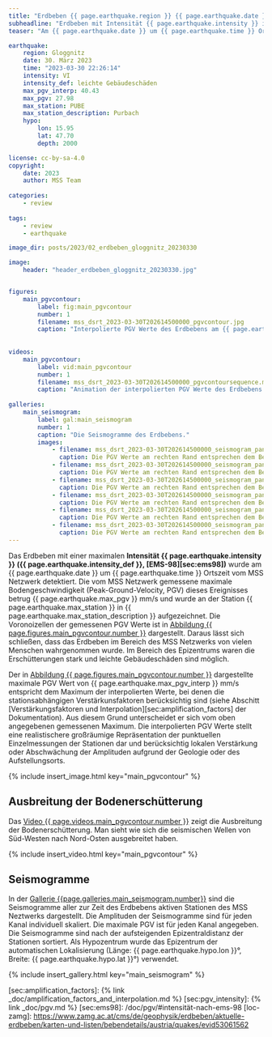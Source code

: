 ```yaml
---
title: "Erdbeben {{ page.earthquake.region }} {{ page.earthquake.date }}"
subheadline: "Erdbeben mit Intensität {{ page.earthquake.intensity }} im Raum {{ page.earthquake.region }}."
teaser: "Am {{ page.earthquake.date }} um {{ page.earthquake.time }} Ortszeit ereignete sich im Raum {{ page.earthquake.region }} ein Erdbeben mit der maximalen Intensität {{ page.earthquake.intensity }}. Die vom MSS Netzwerk aufgezeichnete maximale Bodengeschwindigkeit betrug {{ page.earthquake.max_pgv }} mm/s."

earthquake:
    region: Gloggnitz
    date: 30. März 2023
    time: "2023-03-30 22:26:14"
    intensity: VI
    intensity_def: leichte Gebäudeschäden
    max_pgv_interp: 40.43
    max_pgv: 27.98
    max_station: PUBE
    max_station_description: Purbach
    hypo:
        lon: 15.95
        lat: 47.70
        depth: 2000

license: cc-by-sa-4.0
copyright:
    date: 2023
    author: MSS Team
    
categories: 
    - review
    
tags:
    - review
    - earthquake

image_dir: posts/2023/02_erdbeben_gloggnitz_20230330

image:
    header: "header_erdbeben_gloggnitz_20230330.jpg"


figures:
    main_pgvcontour:
        label: fig:main_pgvcontour
        number: 1
        filename: mss_dsrt_2023-03-30T202614500000_pgvcontour.jpg
        caption: "Interpolierte PGV Werte des Erdbebens am {{ page.earthquake.date }} um {{ page.earthquake.time }} Ortszeit. Bei den interpolierten Daten wurden die stationsabhängigen Verstärkungsfaktoren berücksichtigt. Die Farben der Stationsmarker (gefüllte Kreise) entsprechen den an diesen Orten gemessenen Werten ohne Berücksichtigung der Verstärkungsfaktoren."
        
        
videos:
    main_pgvcontour:
        label: vid:main_pgvcontour
        number: 1
        filename: mss_dsrt_2023-03-30T202614500000_pgvcontoursequence.mp4
        caption: "Animation der interpolierten PGV Werte des Erdbebens am {{ page.earthquake.date }} um {{ page.earthquake.time }} Ortszeit. Der Zeitunterschied zwischen zwei Bildern entspricht 1 Sekunde."
        
galleries:
    main_seismogram:
        label: gal:main_seismogram
        number: 1
        caption: "Die Seismogramme des Erdbebens."
        images:
            - filename: mss_dsrt_2023-03-30T202614500000_seismogram_panel_00.png
              caption: Die PGV Werte am rechten Rand entsprechen dem Betrag der maximalen PGV.
            - filename: mss_dsrt_2023-03-30T202614500000_seismogram_panel_01.png
              caption: Die PGV Werte am rechten Rand entsprechen dem Betrag der maximalen PGV.
            - filename: mss_dsrt_2023-03-30T202614500000_seismogram_panel_02.png
              caption: Die PGV Werte am rechten Rand entsprechen dem Betrag der maximalen PGV.
            - filename: mss_dsrt_2023-03-30T202614500000_seismogram_panel_03.png
              caption: Die PGV Werte am rechten Rand entsprechen dem Betrag der maximalen PGV.
            - filename: mss_dsrt_2023-03-30T202614500000_seismogram_panel_04.png
              caption: Die PGV Werte am rechten Rand entsprechen dem Betrag der maximalen PGV.
            - filename: mss_dsrt_2023-03-30T202614500000_seismogram_panel_05.png
              caption: Die PGV Werte am rechten Rand entsprechen dem Betrag der maximalen PGV.
---
```


Das Erdbeben mit einer maximalen **Intensität {{ page.earthquake.intensity }} ({{ page.earthquake.intensity_def }}, [EMS-98][sec:ems98])** wurde am {{ page.earthquake.date }} um {{ page.earthquake.time }} Ortszeit vom MSS Netzwerk detektiert. Die vom MSS Netzwerk gemessene maximale Bodengeschwindigkeit (Peak-Ground-Velocity, PGV) dieses Ereignisses betrug {{ page.earthquake.max_pgv }} mm/s und wurde an der Station {{ page.earthquake.max_station }} in {{ page.earthquake.max_station_description }} aufgezeichnet. Die Voronoizellen der gemessenen PGV Werte ist in [Abbildung {{ page.figures.main_pgvcontour.number }}][fig:main_pgvcontour] dargestellt. Daraus lässt sich schließen, dass das Erdbeben im Bereich des MSS Netzwerks von vielen Menschen wahrgenommen wurde. Im Bereich des Epizentrums waren die Erschütterungen stark und leichte Gebäudeschäden sind möglich.

Der in [Abbildung {{ page.figures.main_pgvcontour.number }}][fig:main_pgvcontour] dargestellte maximale PGV Wert von {{ page.earthquake.max_pgv_interp }} mm/s entspricht dem Maximum der interpolierten Werte, bei denen die stationsabhängigen Verstärkunsfaktoren berücksichtig sind (siehe Abschitt [Verstärkungsfaktoren und Interpolation][sec:amplification_factors] der Dokumentation). Aus diesem Grund unterscheidet er sich vom oben angegebenen gemessenen Maximum. Die interpolierten PGV Werte stellt eine realistischere großräumige Repräsentation der punktuellen Einzelmessungen der Stationen dar und berücksichtig lokalen Verstärkung oder Abschwächung der Amplituden aufgrund der Geologie oder des Aufstellungsorts.

{% include insert_image.html key="main_pgvcontour" %}


## Ausbreitung der Bodenerschütterung
Das [Video {{ page.videos.main_pgvcontour.number }}][vid:main_pgvcontour] zeigt die Ausbreitung der Bodenerschütterung. Man sieht wie sich die seismischen Wellen von Süd-Westen nach Nord-Osten ausgebreitet haben.

{% include insert_video.html key="main_pgvcontour" %}


## Seismogramme

In der [Gallerie {{page.galleries.main_seismogram.number}}][gal:main_seismogram] sind die Seismogramme aller zur Zeit des Erdbebens aktiven Stationen des MSS Neztwerks dargestellt. Die Amplituden der Seismogramme sind für jeden Kanal individuell skaliert. Die maximale PGV ist für jeden Kanal angegeben. Die Seismogramme sind nach der aufsteigenden Epizentraldistanz der Stationen sortiert. Als Hypozentrum wurde das Epizentrum der automatischen Lokalisierung (Länge: {{ page.earthquake.hypo.lon }}°, Breite: {{ page.earthquake.hypo.lat }}°) verwendet.

{% include insert_gallery.html key="main_seismogram" %}


[sec:amplification_factors]: {% link _doc/amplification_factors_and_interpolation.md %}
[sec:pgv_intensity]: {% link _doc/pgv.md %}
[sec:ems98]: /doc/pgv/#intensität-nach-ems-98
[loc-zamg]: https://www.zamg.ac.at/cms/de/geophysik/erdbeben/aktuelle-erdbeben/karten-und-listen/bebendetails/austria/quakes/evid53061562

[fig:main_pgvcontour]: #{{page.figures.main_pgvcontour.label}}

[vid:main_pgvcontour]: #{{page.videos.main_pgvcontour.label}}

[gal:main_seismogram]: #{{page.galleries.main_seismogram.label}}

